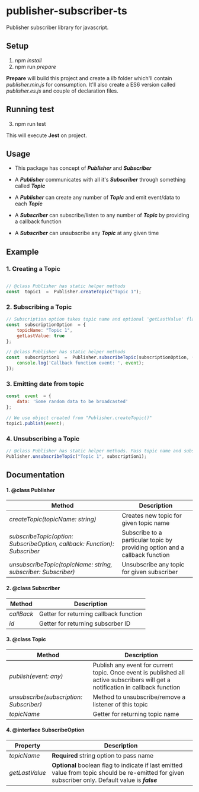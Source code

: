# publisher-subscriber-ts

Publisher subscriber library for javascript.

  

## Setup
1. npm *install*
2. npm run *prepare*
  
**Prepare** will build this project and create a *lib* folder which'll contain *publisher.min.js* for consumption. It'll also create a ES6 version called *publisher.es.js* and couple of declaration files.

  
## Running test
3. npm run test

This will execute **Jest** on project.

  

## Usage

* This package has concept of **_Publisher_** and **_Subscriber_**

* A **_Publisher_** communicates with all it's **_Subscriber_** through something called **_Topic_**

* A **_Publisher_** can create any number of **_Topic_** and emit event/data to each **_Topic_**

* A **_Subscriber_** can subscribe/listen to any number of **_Topic_** by providing a callback function

* A **_Subscriber_** can unsubscribe any **_Topic_** at any given time

  

## Example

### 1. Creating a Topic

```javascript

// @class Publisher has static helper methods
const  topic1  =  Publisher.createTopic("Topic 1");
```

### 2. Subscribing a Topic
```javascript
// Subscription option takes topic name and optional 'getLastValue' flag which indicates if subscriber should reveice last emitted value from topic
const  subscriptionOption  = {
	topicName: "Topic 1",
	getLastValue: true
};

// @class Publisher has static helper methods
const  subscription1  =  Publisher.subscribeTopic(subscriptionOption, (event) => {
	console.log('Callback function event: ', event);
});
``` 

### 3. Emitting date from topic

```javascript
const  event  = {
	data: 'Some random data to be broadcasted'
};

// We use object created from "Publisher.createTopic()"
topic1.publish(event);
```
### 4. Unsubscribing a Topic

```javascript
// @class Publisher has static helper methods. Pass topic name and subscription object to be unsubscribed.
Publisher.unsubscribeTopic("Topic 1", subscription1);
```

## Documentation

#### 1. @class **Publisher**

| Method | Description |
| -------| ------------|
|*createTopic(topicName: string)* | Creates new topic for given topic name|
|*subscribeTopic(option: SubscribeOption, callback: Function): Subscriber* | Subscribe to a particular topic by providing option and a callback function|
|*unsubscribeTopic(topicName: string, subscriber: Subscriber)* | Unsubscribe any topic for given subscriber|


#### 2. @class **Subscriber**
| Method | Description |
|------- | ------------|
|*callBack* | Getter for returning callback function|
|*id* | Getter for returning subscrber ID|

  

#### 3. @class **Topic**

|Method | Description|
|-------| -----------|
|*publish(event: any)* | Publish any event for current topic. Once event is published all active subscribers will get a notification in callback function|
|*unsubscribe(subscription: Subscriber)* | Method to unsubscribe/remove a listener of this topic|
|*topicName* | Getter for returning topic name|

#### 4. @interface **SubscribeOption**
|Property | Description|
|-------- | -----------|
|*topicName* | **Required** string option to pass name|
|*getLastValue* | **Optional** boolean flag to indicate if last emitted value from topic should be re-emitted for given subscriber only. Default value is __*false*__ |